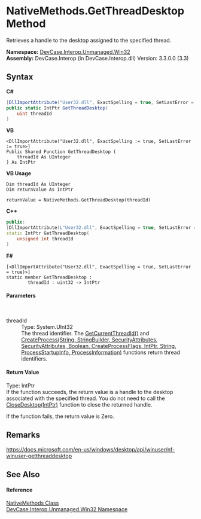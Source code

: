 # NativeMethods.GetThreadDesktop Method 
 

Retrieves a handle to the desktop assigned to the specified thread.

**Namespace:**&nbsp;<a href="N_DevCase_Interop_Unmanaged_Win32">DevCase.Interop.Unmanaged.Win32</a><br />**Assembly:**&nbsp;DevCase.Interop (in DevCase.Interop.dll) Version: 3.3.0.0 (3.3)

## Syntax

**C#**<br />
``` C#
[DllImportAttribute("User32.dll", ExactSpelling = true, SetLastError = true)]
public static IntPtr GetThreadDesktop(
	uint threadId
)
```

**VB**<br />
``` VB
<DllImportAttribute("User32.dll", ExactSpelling := true, SetLastError := true>]
Public Shared Function GetThreadDesktop ( 
	threadId As UInteger
) As IntPtr
```

**VB Usage**<br />
``` VB Usage
Dim threadId As UInteger
Dim returnValue As IntPtr

returnValue = NativeMethods.GetThreadDesktop(threadId)
```

**C++**<br />
``` C++
public:
[DllImportAttribute(L"User32.dll", ExactSpelling = true, SetLastError = true)]
static IntPtr GetThreadDesktop(
	unsigned int threadId
)
```

**F#**<br />
``` F#
[<DllImportAttribute("User32.dll", ExactSpelling = true, SetLastError = true)>]
static member GetThreadDesktop : 
        threadId : uint32 -> IntPtr 

```


#### Parameters
&nbsp;<dl><dt>threadId</dt><dd>Type: System.UInt32<br />The thread identifier. The <a href="M_DevCase_Interop_Unmanaged_Win32_NativeMethods_GetCurrentThreadId">GetCurrentThreadId()</a> and <a href="M_DevCase_Interop_Unmanaged_Win32_NativeMethods_CreateProcess">CreateProcess(String, StringBuilder, SecurityAttributes, SecurityAttributes, Boolean, CreateProcessFlags, IntPtr, String, ProcessStartupInfo, ProcessInformation)</a> functions return thread identifiers.</dd></dl>

#### Return Value
Type: IntPtr<br />If the function succeeds, the return value is a handle to the desktop associated with the specified thread. You do not need to call the <a href="M_DevCase_Interop_Unmanaged_Win32_NativeMethods_CloseDesktop">CloseDesktop(IntPtr)</a> function to close the returned handle. 

 If the function fails, the return value is Zero.

## Remarks
<a href="https://docs.microsoft.com/en-us/windows/desktop/api/winuser/nf-winuser-getthreaddesktop" target="_blank">https://docs.microsoft.com/en-us/windows/desktop/api/winuser/nf-winuser-getthreaddesktop</a>

## See Also


#### Reference
<a href="T_DevCase_Interop_Unmanaged_Win32_NativeMethods">NativeMethods Class</a><br /><a href="N_DevCase_Interop_Unmanaged_Win32">DevCase.Interop.Unmanaged.Win32 Namespace</a><br />